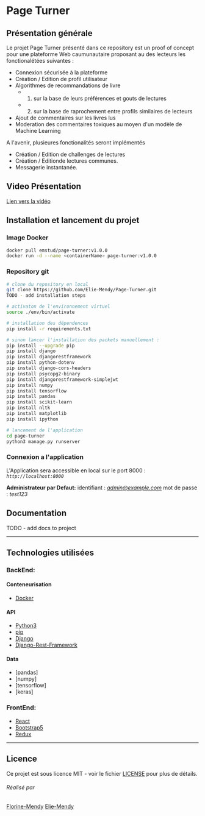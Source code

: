 # Page Turner

## Présentation générale

Le projet Page Turner présenté dans ce repository est un proof of concept pour une plateforme Web caumunautaire proposant au des lecteurs les fonctionalétées suivantes :
* Connexion sécurisée à la plateforme 
* Création / Edition de profil utilisateur
* Algorithmes de recommandations de livre
  * 1) sur la base de leurs préférences et gouts de lectures
  * 2) sur la base de raprochement entre profils similaires de lecteurs  
* Ajout de commentaires sur les livres lus
* Moderation des commentaires toxiques au moyen d'un modèle de Machine Learning

A l'avenir, plusieures fonctionalités seront implémentés 
* Création / Edition de challenges de lectures 
* Création / Editionde lectures communes.
* Messagerie instantanée.

## Video Présentation

[Lien vers la vidéo](https://www.loom.com/share/14d65c3a354f40b386325679b59a8bd1)

## Installation et lancement du projet

### Image Docker
```bash
docker pull emstud/page-turner:v1.0.0
docker run -d --name <containerName> page-turner:v1.0.0
```

### Repository git 
```sh
# clone du repository en local
git clone https://github.com/Elie-Mendy/Page-Turner.git
TODO - add installation steps 
```

```sh
# activaton de l'environnement virtuel
source ./env/bin/activate

# installation des dépendences
pip install -r requirements.txt

# sinon lancer l'installation des packets manuellement :
pip install --upgrade pip
pip install django
pip install djangorestframework
pip install python-dotenv
pip install django-cors-headers
pip install psycopg2-binary
pip install djangorestframework-simplejwt
pip install numpy
pip install tensorflow
pip install pandas
pip install scikit-learn
pip install nltk
pip install matplotlib
pip install ipython

# lancement de l'application
cd page-turner
python3 manage.py runserver
```

### Connexion a l'application
L'Application sera accessible en local sur le port 8000 : *`http://localhost:8000`*

**Administrateur par Defaut:** 
identifiant : *admin@example.com*
mot de passe : *test123*

## Documentation

TODO - add docs to project

___

## Technologies utilisées

### BackEnd:

#### Conteneurisation
 - [Docker](https://www.docker.com)

#### API
 - [Python3](https://www.python.org)
 - [pip](https://pypi.org/project/pip/)
 - [Django](https://www.djangoproject.com)
 - [Django-Rest-Framework](https://www.django-rest-framework.org)

#### Data
 - [pandas]
 - [numpy]
 - [tensorflow]
 - [keras]

### FrontEnd:
 - [React](https://fr.legacy.reactjs.org)
 - [Bootstrap5](https://getbootstrap.com/docs/5.0/getting-started/introduction/)
 - [Redux](https://redux.js.org)
___

## Licence

Ce projet est sous licence MIT - voir le fichier [LICENSE](LICENSE) pour plus de détails.


###### Réalisé par 
[Florine-Mendy](https://github.com/florine-mendy) 
[Elie-Mendy](https://github.com/Elie-Mendy) 
